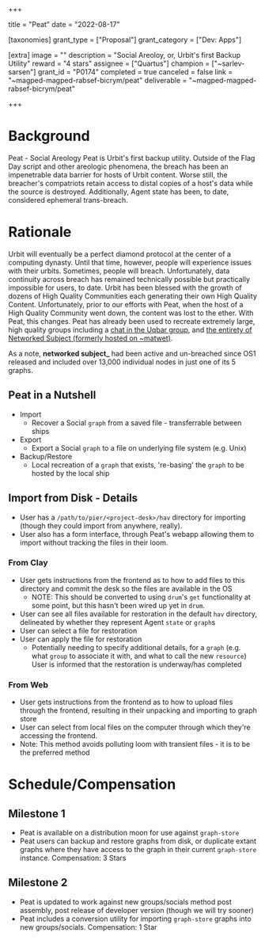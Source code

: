 +++

title = "Peat"
date = "2022-08-17"

[taxonomies]
grant_type = ["Proposal"]
grant_category = ["Dev: Apps"]

[extra]
image = ""
description = "Social Areoloy, or, Urbit's first Backup Utility"
reward = "4 stars"
assignee = ["Quartus"]
champion = ["~sarlev-sarsen"]
grant_id = "P0174"
completed = true
canceled = false
link = "~magped-magped-rabsef-bicrym/peat"
deliverable = "~magped-magped-rabsef-bicrym/peat"

+++

# Background

Peat - Social Areology
Peat is Urbit's first backup utility. Outside of the Flag Day script and other areologic phenomena, the breach has been an impenetrable data barrier for hosts of Urbit content. Worse still, the breacher's compatriots retain access to distal copies of a host's data while the source is destroyed. Additionally, Agent state has been, to date, considered ephemeral trans-breach.

# Rationale
Urbit will eventually be a perfect diamond protocol at the center of a computing dynasty. Until that time, however, people will experience issues with their urbits. Sometimes, people will breach.
Unfortunately, data continuity across breach has remained technically possible but practically impossible for users, to date.
Urbit has been blessed with the growth of dozens of High Quality Communities each generating their own High Quality Content. Unfortunately, prior to our efforts with Peat, when the host of a High Quality Community went down, the content was lost to the ether. With Peat, this changes. Peat has already been used to recreate extremely large, high quality groups including a [chat in the Uqbar group](https://twitter.com/hocwyn/status/1543387336670695425?s=20&t=S8-xLa-tYgyvcZNXEPQtSw), and [the entirety of Networked Subject (formerly hosted on ~matwet)](https://twitter.com/_matwet/status/1544863199870214152).

As a note, **networked subject_** had been active and un-breached since OS1 released and included over 13,000 individual nodes in just one of its 5 graphs.

## Peat in a Nutshell
- Import
    - Recover a Social `graph` from a saved file - transferrable between ships
- Export
    - Export a Social `graph` to a file on underlying file system (e.g. Unix)
- Backup/Restore
    - Local recreation of a `graph` that exists, 're-basing' the `graph` to be hosted by the local ship
## Import from Disk - Details
- User has a `/path/to/pier/<project-desk>/hav` directory for importing (though they could import from anywhere, really).
- User also has a form interface, through Peat's webapp allowing them to import without tracking the files in their loom.
### From Clay
- User gets instructions from the frontend as to how to add files to this directory and commit the desk so the files are available in the OS
    - NOTE: This should be converted to using `drum`'s `get` functionality at some point, but this hasn't been wired up yet in `drum`.
- User can see all files available for restoration in the default `hav` directory, delineated by whether they represent Agent `state` or `graph`s
- User can select a file for restoration
- User can apply the file for restoration
    - Potentially needing to specify additional details, for a `graph` (e.g. what `group` to associate it with, and what to call the new `resource`)
User is informed that the restoration is underway/has completed
### From Web
- User gets instructions from the frontend as to how to upload files through the frontend, resulting in their unpacking and importing to graph store
- User can select from local files on the computer through which they're accessing the frontend.
- Note: This method avoids polluting loom with transient files - it is to be the preferred method
# Schedule/Compensation
## Milestone 1
- Peat is available on a distribution moon for use against `graph-store`
- Peat users can backup and restore graphs from disk, or duplicate extant graphs where they have access to the graph in their current `graph-store` instance.
Compensation: 3 Stars
## Milestone 2
- Peat is updated to work against new groups/socials method post assembly, post release of developer version (though we will try sooner)
- Peat includes a conversion utility for importing `graph-store` graphs into new groups/socials.
Compensation: 1 Star
